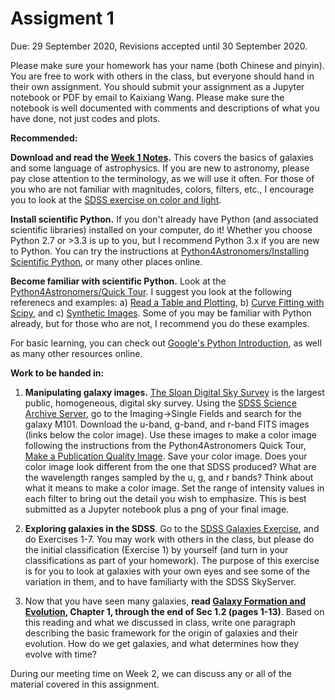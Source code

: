 # Assigment 1

Due: 29 September 2020, Revisions accepted until 30 September 2020.

Please make sure your homework has your name (both Chinese and pinyin). You are free to work with others in the class, but everyone should hand in their own assignment. You should submit your assignment as a Jupyter notebook or PDF by email to Kaixiang Wang. Please make sure the notebook is well documented with comments and descriptions of what you have done, not just codes and plots.

**Recommended:**

**Download and read the [Week 1 Notes](http://kiaa.pku.edu.cn/~peng/teaching/galaxies19/Lecture01-2020.pdf).** This covers the basics of galaxies and some language of astrophysics. If you are new to astronomy, please pay close attention to the terminology, as we will use it often. For those of you who are not familiar with magnitudes, colors, filters, etc., I encourage you to look at the [SDSS exercise on color and light](http://skyserver.sdss.org/dr12/en/proj/advanced/color/colorhome.aspx).

 **Install scientific Python.** If you don't already have Python (and associated scientific libraries) installed on your computer, do it! Whether you choose Python 2.7 or >3.3 is up to you, but I recommend Python 3.x if you are new to Python.
You can try the instructions at [Python4Astronomers/Installing Scientific Python](https://python4astronomers.github.io/installation/python_install.html), or many other places online.

**Become familiar with scientific Python.** Look at the [Python4Astronomers/Quick Tour](https://python4astronomers.github.io/intro/quick-tour.html). I suggest you look at the following referenecs and examples: a) [Read a Table and Plotting](https://python4astronomers.github.io/intro/quick-tour.html#reading-a-table-and-plotting), b) [Curve Fitting with Scipy](https://python4astronomers.github.io/intro/quick-tour.html#curve-fitting-with-scipy), and c) [Synthetic Images](https://python4astronomers.github.io/intro/quick-tour.html#synthetic-images). Some of you may be familiar with Python already, but for those who are not, I recommend you do these examples.

For basic learning, you can check out [Google's Python Introduction](https://developers.google.com/edu/python/introduction), as well as many other resources online.

**Work to be handed in:**

1) **Manipulating galaxy images.** [The Sloan Digital Sky Survey](http://www.sdss3.org) is the largest public, homogeneous, digital sky survey. Using the [SDSS Science Archive Server](http://dr12.sdss3.org/), go to the Imaging->Single Fields and search for the galaxy M101. Download the u-band, g-band, and r-band FITS images (links below the color image). Use these images to make a color image following the instructions from the Python4Astronomers Quick Tour, [Make a Publication Quality Image](https://python4astronomers.github.io/intro/quick-tour.html#making-a-publication-quality-image). Save your color image. Does your color image look different from the one that SDSS produced? What are the wavelength ranges sampled by the u, g, and r bands? Think about what it means to make a color image. Set the range of intensity values in each filter to bring out the detail you wish to emphasize. This is best submitted as a Jupyter notebook plus a png of your final image.

2) **Exploring galaxies in the SDSS**. Go to the [SDSS Galaxies Exercise](http://skyserver.sdss.org/dr12/en/proj/advanced/galaxies/galaxieshome.aspx), and do Exercises 1-7. You may work with others in the class, but please do the initial classification (Exercise 1) by yourself (and turn in your classifications as part of your homework). The purpose of this exercise is for you to look at galaxies with your own eyes and see some of the variation in them, and to have familiarty with the SDSS SkyServer.

3) Now that you have seen many galaxies, **read [Galaxy Formation and Evolution](http://www.amazon.com/Galaxy-Formation-Evolution-Houjun-Mo/dp/0521857937), Chapter 1, through the end of Sec 1.2 (pages 1-13)**. Based on this reading and what we discussed in class, write one paragraph describing the basic framework for the origin of galaxies and their evolution. How do we get galaxies, and what determines how they evolve with time?

During our meeting time on Week 2, we can discuss any or all of the material covered in this assignment.
